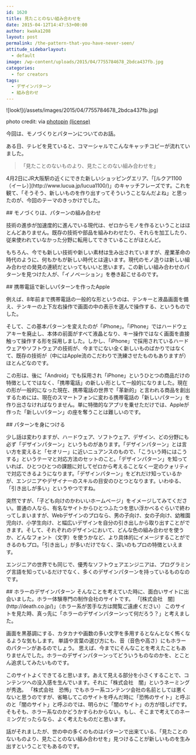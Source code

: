 ```yaml
---
id: 1620
title: 見たことのない組み合わせを
date: 2015-04-12T14:47:53+00:00
author: kwaka1208
layout: post
permalink: /the-pattern-that-you-have-never-seen/
attitude_sidebarlayout:
  - default
image: /wp-content/uploads/2015/04/7755784678_2bdca437fb.jpg
categories:
  - for creators
tags:
  - デザインパターン
  - 組み合わせ
---
```

<p>
![look!](/assets/images/2015/04/7755784678_2bdca437fb.jpg)

photo credit: [](http://www.flickr.com/photos/50523792@N03/7755784678) via [photopin](http://photopin.com) [(license)](https://creativecommons.org/licenses/by/2.0/)
</p>
<p>
今回は、モノづくりとパターンについてのお話。
</p>
<p>
ある日、テレビを見ていると、コマーシャルでこんなキャッチコピーが流れていました。
<blockquote>「見たことのないものより、見たことのない組み合わせを」</blockquote>
4月2日にJR大阪駅の近くにできた新しいショッピングエリア、「[ルクア1100（イーレ）](http://www.lucua.jp/lucua1100/)」のキャッチフレーズです。これを観て、「そうそう、新しいものを作り出すってそういうことなんだよね」と思ったのが、今回のテーマのきっかけでした。
</p>
## モノづくりは、パターンの組み合わせ
<p>
技術の進歩が加速度的に進んでいる現代は、ゼロからモノを作るということはほとんどありません。既存の技術や部品を組みわわせたり、それらを加工したり、従来使われていなかった分野に転用してできていることがほとんど。
</p>
<p>
もちろん、今でも新しい技術や新しい素材は生み出されていますが、産業革命の時代のように、何もかもが新しい時代とは違います。現代のモノ造りは新しい組み合わせの発見の連続だといってもいいと思います。この新しい組み合わせのパターンを見つけた人が、「イノベーション」を巻き起こせるのです。
</p>
## 携帯電話で新しいパターンを作ったApple
<p>
例えば、8年前まで携帯電話の一般的な形というのは、テンキーと液晶画面を備え、テンキーの上下左右操作で画面の中の表示を選んで操作する、というものでした。
</p>
<p>
そして、この基本パターンを変えたのが「iPhone」。「iPhone」ではハードウェアキーを廃止し、本体の前面がすべて液晶となり、キー操作ではなく画面を直接触って操作する形を採用しました。しかし、「iPhone」で採用されているハードウェアやソフトウェアの技術が、今までにない全く新しいものばかりではなくて、既存の技術が（中にはApple流のこだわりで洗練させたものもありますが）ほとんどなのです。
</p>
<p>
この形は、後に「Android」でも採用され「iPhone」というひとつの商品だけの特徴としてではなく、「携帯電話」の新しい形として一般的になりました。現在の形が一般的になった現在、携帯電話の世界で「革新的」と言われる商品を創出するためには、現在のスマートフォンに変わる携帯電話の「新しいパターン」を作り出さなければなりません。単に特徴的なアプリを乗せただけでは、Appleが作った「新しいパターン」の座を奪うことは難しいのです。
</p>
## パターンを身につける
<p>
少し話は変わりますが、ハードウェア、ソフトウェア、デザイン、どの分野にも必ず「デザインパターン」というものがあります。「デザインパターン」とは言い方を変えると「セオリー」に近いニュアンスのもので、「こういう時にはこうする」というテーマと対応方法のセットのこと。「デザインパターン」を知っていれば、ひとつひとつの課題に対してゼロから考えることなく一定のクォリティで対応できるようになります。「デザインパターン」をどれだけ知っているかが、エンジニアやデザイナーのスキルの目安のひとつとなります。いわゆる、「引き出しが多い」というやつですね。
</p>
<p>
突然ですが、「子ども向けのかわいいホームページ」をイメージしてみてください。普通の人なら、有名なサイトからひとつふたつを思い浮かべるぐらいで終わってしまいますが、Webデザインのプロなら、男の子向け、女の子向け、幼稚園児向け、小学生向け、と幅広いデザインを自分の引き出しから取り出すことができます。そして、それぞれのデザインにおいて、どんな色の組み合わせを使うか、どんなフォント（文字）を使うかなど、より具体的にイメージすることができるのもプロ。「引き出し」が多いだけでなく、深いのもプロの特徴といえます。
</p>
<p>
エンジニアの世界でも同じで、優秀なソフトウェアエンジニアは、プログラミング言語を知っているだけでなく、多くのデザインパターンを持っているものなのです。
</p>
<p>
## ホラーのデザインパターン
そんなことを考えていた時に、面白いサイトに出会いました。ホラー体験専門の制作会社のサイトです。
「[株式会社　闇](http://death.co.jp/)」（ホラー系が苦手な方は閲覧ご遠慮ください）
このサイトを見た時、真っ先に「ホラーのデザインパターンって何だろう？」と考えました。
</p>
<p>
画面を黒基調にする、カタカナや画数の多い文字を多用するとなんとなく怖くなるような気もします。
単語や言葉の選び方にも、音（音色や高さ）にもホラーのパターンがあるのでしょう。
思えば、今までにそんなことを考えたこともありませんでした。ホラーのデザインパターンってどういうものなのかを、とことん追求してみたいものです。
</p>
<p>
このサイトよくできてると思います。あえて見える部分を小さくすることで、コンテンツへの没入感を生んでいます。それに「株式会社　闇」というネーミングが秀逸。
「株式会社　恐怖」でもホラー系コンテンツ会社の名前としては悪くないと思うのですが、省略してこのサイトを呼んだ時に「恐怖のサイト」と呼ぶのと「闇のサイト」と呼ぶのでは、明らかに「闇のサイト」の方が怪しげです。そもそも、ホラー系なのかどうかすらわからない。もし、そこまで考えてのネーミングだったらなら、よく考えたものだと思います。
</p>
<p>
話がそれましたが、世の中の多くのものはパターンで出来ている、「見たことのないものより、見たことのない組み合わせを」見つけることが新しいものを生み出すということでもあるのです。
</p>
